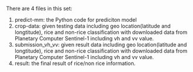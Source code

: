 There are 4 files in this set:
1. predict-mm: the Python code for prediciton model
2. crop-data: given testing data including geo location(latitude and longtitude), rice and non-rice classification 
              with downloaded data from Planetary Computer Sentinel-1 including vh and vv value.
3. submission_vh_vv: given result data including geo location(latitude and longtitude), rice and non-rice classification
              with downloaded data from Planetary Computer Sentinel-1 including vh and vv value.
4. result: the final result of rice/non rice information. 
